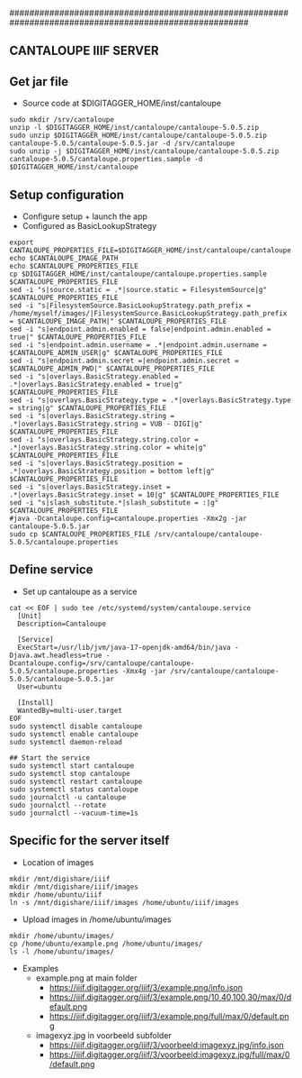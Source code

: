 ########################################################################################################
## CANTALOUPE IIIF SERVER
## 

## Get jar file

- Source code at $DIGITAGGER_HOME/inst/cantaloupe

```{bash}
sudo mkdir /srv/cantaloupe
unzip -l $DIGITAGGER_HOME/inst/cantaloupe/cantaloupe-5.0.5.zip
sudo unzip $DIGITAGGER_HOME/inst/cantaloupe/cantaloupe-5.0.5.zip cantaloupe-5.0.5/cantaloupe-5.0.5.jar -d /srv/cantaloupe
sudo unzip -j $DIGITAGGER_HOME/inst/cantaloupe/cantaloupe-5.0.5.zip cantaloupe-5.0.5/cantaloupe.properties.sample -d $DIGITAGGER_HOME/inst/cantaloupe
```

## Setup configuration

- Configure setup + launch the app
- Configured as BasicLookupStrategy

```{bash}
export CANTALOUPE_PROPERTIES_FILE=$DIGITAGGER_HOME/inst/cantaloupe/cantaloupe.properties
echo $CANTALOUPE_IMAGE_PATH
echo $CANTALOUPE_PROPERTIES_FILE
cp $DIGITAGGER_HOME/inst/cantaloupe/cantaloupe.properties.sample $CANTALOUPE_PROPERTIES_FILE
sed -i "s|source.static = .*|source.static = FilesystemSource|g" $CANTALOUPE_PROPERTIES_FILE
sed -i "s|FilesystemSource.BasicLookupStrategy.path_prefix = /home/myself/images/|FilesystemSource.BasicLookupStrategy.path_prefix = $CANTALOUPE_IMAGE_PATH|" $CANTALOUPE_PROPERTIES_FILE
sed -i "s|endpoint.admin.enabled = false|endpoint.admin.enabled = true|" $CANTALOUPE_PROPERTIES_FILE
sed -i "s|endpoint.admin.username = .*|endpoint.admin.username = $CANTALOUPE_ADMIN_USER|g" $CANTALOUPE_PROPERTIES_FILE
sed -i "s|endpoint.admin.secret =|endpoint.admin.secret = $CANTALOUPE_ADMIN_PWD|" $CANTALOUPE_PROPERTIES_FILE
sed -i "s|overlays.BasicStrategy.enabled = .*|overlays.BasicStrategy.enabled = true|g" $CANTALOUPE_PROPERTIES_FILE
sed -i "s|overlays.BasicStrategy.type = .*|overlays.BasicStrategy.type = string|g" $CANTALOUPE_PROPERTIES_FILE
sed -i "s|overlays.BasicStrategy.string = .*|overlays.BasicStrategy.string = VUB - DIGI|g" $CANTALOUPE_PROPERTIES_FILE
sed -i "s|overlays.BasicStrategy.string.color = .*|overlays.BasicStrategy.string.color = white|g" $CANTALOUPE_PROPERTIES_FILE
sed -i "s|overlays.BasicStrategy.position = .*|overlays.BasicStrategy.position = bottom left|g" $CANTALOUPE_PROPERTIES_FILE
sed -i "s|overlays.BasicStrategy.inset = .*|overlays.BasicStrategy.inset = 10|g" $CANTALOUPE_PROPERTIES_FILE
sed -i "s|slash_substitute.*|slash_substitute = :|g" $CANTALOUPE_PROPERTIES_FILE 
#java -Dcantaloupe.config=cantaloupe.properties -Xmx2g -jar cantaloupe-5.0.5.jar
sudo cp $CANTALOUPE_PROPERTIES_FILE /srv/cantaloupe/cantaloupe-5.0.5/cantaloupe.properties
```

## Define service

- Set up cantaloupe as a service

```{bash}
cat << EOF | sudo tee /etc/systemd/system/cantaloupe.service
  [Unit]
  Description=Cantaloupe

  [Service]
  ExecStart=/usr/lib/jvm/java-17-openjdk-amd64/bin/java -Djava.awt.headless=true -Dcantaloupe.config=/srv/cantaloupe/cantaloupe-5.0.5/cantaloupe.properties -Xmx4g -jar /srv/cantaloupe/cantaloupe-5.0.5/cantaloupe-5.0.5.jar
  User=ubuntu

  [Install]
  WantedBy=multi-user.target
EOF
sudo systemctl disable cantaloupe
sudo systemctl enable cantaloupe
sudo systemctl daemon-reload

## Start the service
sudo systemctl start cantaloupe
sudo systemctl stop cantaloupe
sudo systemctl restart cantaloupe
sudo systemctl status cantaloupe
sudo journalctl -u cantaloupe
sudo journalctl --rotate
sudo journalctl --vacuum-time=1s
```

## Specific for the server itself

- Location of images

```{bash}
mkdir /mnt/digishare/iiif
mkdir /mnt/digishare/iiif/images
mkdir /home/ubuntu/iiif
ln -s /mnt/digishare/iiif/images /home/ubuntu/iiif/images
```

- Upload images in /home/ubuntu/images

```{bash}
mkdir /home/ubuntu/images/
cp /home/ubuntu/example.png /home/ubuntu/images/
ls -l /home/ubuntu/images/
```

- Examples
    - example.png at main folder
        - https://iiif.digitagger.org/iiif/3/example.png/info.json
        - https://iiif.digitagger.org/iiif/3/example.png/10,40,100,30/max/0/default.png
        - https://iiif.digitagger.org/iiif/3/example.png/full/max/0/default.png
    - imagexyz.jpg in voorbeeld subfolder 
        - https://iiif.digitagger.org/iiif/3/voorbeeld:imagexyz.jpg/info.json
        - https://iiif.digitagger.org/iiif/3/voorbeeld:imagexyz.jpg/full/max/0/default.png
